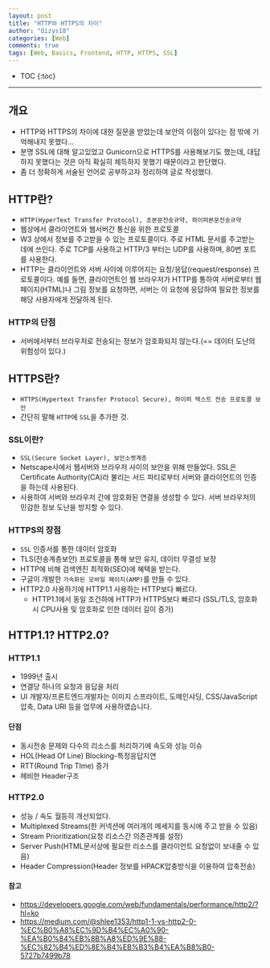 ```yaml
---
layout: post
title: "HTTP와 HTTPS의 차이"
author: "Oizys18"
categories: [Web]
comments: true
tags: [Web, Basics, Frontend, HTTP, HTTPS, SSL]
---
```

* TOC
{:toc}
* * *
## 개요
- HTTP와 HTTPS의 차이에 대한 질문을 받았는데 보안의 이점이 있다는 점 밖에 기억해내지 못했다...
- 분명 SSL에 대해 알고있었고 Gunicorn으로 HTTPS를 사용해보기도 했는데, 대답하지 못했다는 것은 아직 확실히 체득하지 못했기 때문이라고 판단했다.
- 좀 더 정확하게 서술된 언어로 공부하고자 정리하여 글로 작성했다.  

## HTTP란? 
- `HTTP(HyperText Transfer Protocol), 초본문전송규약, 하이퍼본문전송규약`
- 웹상에서 클라이언트와 웹서버간 통신을 위한 프로토콜
- W3 상에서 정보를 주고받을 수 있는 프로토콜이다. 주로 HTML 문서를 주고받는 데에 쓰인다. 주로 TCP를 사용하고 HTTP/3 부터는 UDP를 사용하며, 80번 포트를 사용한다.
- HTTP는 클라이언트와 서버 사이에 이루어지는 요청/응답(request/response) 프로토콜이다. 예를 들면, 클라이언트인 웹 브라우저가 HTTP를 통하여 서버로부터 웹페이지(HTML)나 그림 정보를 요청하면, 서버는 이 요청에 응답하여 필요한 정보를 해당 사용자에게 전달하게 된다.

### HTTP의 단점 
- 서버에서부터 브라우저로 전송되는 정보가 암호화되지 않는다.(== 데이터 도난의 위험성이 있다.)

## HTTPS란?
- `HTTPS(Hypertext Transfer Protocol Secure), 하이퍼 텍스트 전송 프로토콜 보안`
- 간단히 말해 `HTTP`에 `SSL`을 추가한 것.

### SSL이란?
  - `SSL(Secure Socket Layer), 보안소켓계층` 
  - Netscape사에서 웹서버와 브라우저 사이의 보안을 위해 만들었다. SSL은 Certificate Authority(CA)라 불리는 서드 파티로부터 서버와 클라이언트의 인증을 하는데 사용된다.
  - 사용하여 서버와 브라우저 간에 암호화된 연결을 생성할 수 있다. 서버 브라우저의 민감한 정보 도난을 방지할 수 있다.

### HTTPS의 장점 
- `SSL` 인증서를 통한 데이터 암호화
- TLS(전송계층보안) 프로토콜을 통해 보안 유지, 데이터 무결성 보장 
- HTTP에 비해 검색엔진 최적화(SEO)에 혜택을 받는다. 
- 구글이 개발한 `가속화된 모바일 페이지(AMP)`를 만들 수 있다. 
- HTTP2.0 사용하기에 HTTP1.1 사용하는 HTTP보다 빠르다. 
  - HTTP1.1에서 동일 조건하에 HTTP가 HTTPS보다 빠르다 (SSL/TLS, 암호화 시 CPU사용 및 암호화로 인한 데이터 길이 증가)



## HTTP1.1? HTTP2.0? 
### HTTP1.1 
- 1999년 출시
- 연결당 하나의 요청과 응답을 처리
-  UI 개발자/프론트엔드개발자는 이미지 스프라이트, 도메인샤딩, CSS/JavaScript 압축, Data URI 등을 업무에 사용하였습니다.
#### 단점
  - 동시전송 문제와 다수의 리소스를 처리하기에 속도와 성능 이슈
  - HOL(Head Of Line) Blocking-특정응답지연 
  - RTT(Round Trip TIme) 증가 
  - 헤비한 Header구조

### HTTP2.0
- 성능 / 속도 월등히 개선되었다. 
- Multiplexed Streams(한 커넥션에 여러개의 메세지를 동시에 주고 받을 수 있음)
- Stream Prioritization(요청 리소스간 의존관계를 설정)
- Server Push(HTML문서상에 필요한 리소스를 클라이언트 요청없이 보내줄 수 있음)
- Header Compression(Header 정보를 HPACK압충방식을 이용하여 압축전송) 


#### 참고
- https://developers.google.com/web/fundamentals/performance/http2/?hl=ko
- https://medium.com/@shlee1353/http1-1-vs-http2-0-%EC%B0%A8%EC%9D%B4%EC%A0%90-%EA%B0%84%EB%8B%A8%ED%9E%88-%EC%82%B4%ED%8E%B4%EB%B3%B4%EA%B8%B0-5727b7499b78